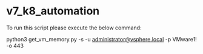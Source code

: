 # v7_k8_automation

To run this script please execute the below command:

python3 get_vm_memory.py -s <vcenter> -u administrator@vsphere.local -p VMware1! -o 443
